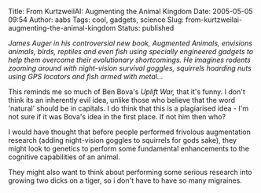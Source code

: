 Title: From KurtzweilAI: Augmenting the Animal Kingdom
Date: 2005-05-05 09:54
Author: aabs
Tags: cool, gadgets, science
Slug: from-kurtzweilai-augmenting-the-animal-kingdom
Status: published

*James Auger in his controversial new book, Augmented Animals, envisions animals, birds, reptiles and even fish using specially engineered gadgets to help them overcome their evolutionary shortcomings. He imagines rodents zooming around with night-vision survival goggles, squirrels hoarding nuts using GPS locators and fish armed with metal...*

This reminds me so much of Ben Bova's *Uplift War,* that it's funny. I don't think its an inherently evil idea, unlike those who believe that the word 'natural' should be in capitals. I do think that this is a plagiarised idea - I'm not sure if it was Bova's idea in the first place. If not him then who?

I would have thought that before people performed frivolous augmentation research (adding night-vision goggles to squirrels for gods sake), they might look to genetics to perform some fundamental enhancements to the cognitive capabilities of an animal.

They might also want to think about performing some serious research into growing two dicks on a tiger, so i don't have to have so many migraines.
